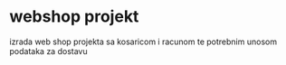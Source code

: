 # webshop projekt
izrada web shop projekta sa kosaricom i racunom te potrebnim unosom podataka za dostavu
